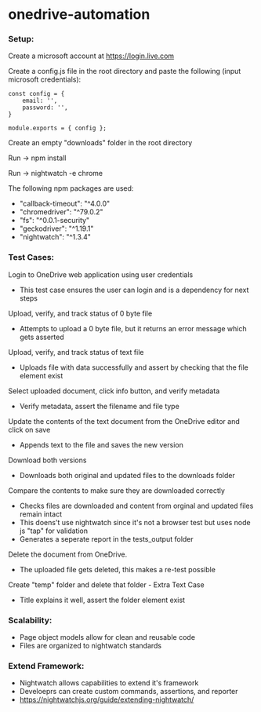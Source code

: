 # onedrive-automation

<h3>Setup:</h3>

Create a microsoft account at https://login.live.com

Create a config.js file in the root directory and paste the following (input microsoft credentials):

    const config = {
        email: '',
        password: '',
    }

    module.exports = { config };

Create an empty "downloads" folder in the root directory

Run -> npm install

Run -> nightwatch -e chrome

The following npm packages are used:
- "callback-timeout": "^4.0.0"
- "chromedriver": "^79.0.2"
- "fs": "^0.0.1-security"
- "geckodriver": "^1.19.1"
- "nightwatch": "^1.3.4"

   
<h3>Test Cases:</h3>

Login to OneDrive web application using user credentials
- This test case ensures the user can login and is a dependency for next steps

Upload, verify, and track status of 0 byte file
- Attempts to upload a 0 byte file, but it returns an error message which gets asserted

Upload, verify, and track status of text file
- Uploads file with data successfully and assert by checking that the file element exist

Select uploaded document, click info button, and verify metadata
- Verify metadata, assert the filename and file type

Update the contents of the text document from the OneDrive editor and click on save
- Appends text to the file and saves the new version

Download both versions
- Downloads both original and updated files to the downloads folder

Compare the contents to make sure they are downloaded correctly
- Checks files are downloaded and content from orginal and updated files remain intact
- This doens't use nightwatch since it's not a browser test but uses node js "tap" for validation
- Generates a seperate report in the tests_output folder

Delete the document from OneDrive.
- The uploaded file gets deleted, this makes a re-test possible

Create "temp" folder and delete that folder - Extra Text Case
- Title explains it well, assert the folder element exist

<h3>Scalability:</h3>

- Page object models allow for clean and reusable code
- Files are organized to nightwatch standards

<h3>Extend Framework:</h3>

- Nightwatch allows capabilities to extend it's framework
- Develoeprs can create custom commands, assertions, and reporter
- https://nightwatchjs.org/guide/extending-nightwatch/
